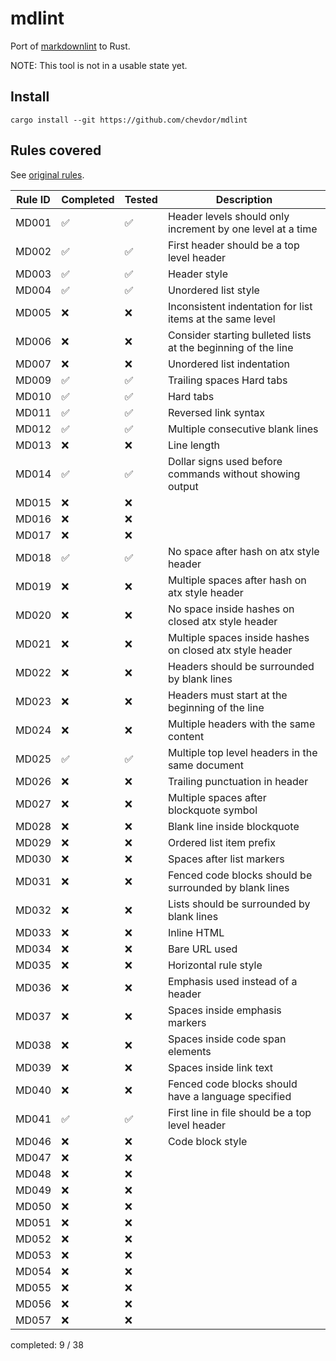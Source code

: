 # mdlint

Port of [markdownlint](https://github.com/markdownlint/markdownlint) to Rust.

NOTE: This tool is not in a usable state yet.

## Install

```
cargo install --git https://github.com/chevdor/mdlint
```

## Rules covered

See [original rules](https://github.com/markdownlint/markdownlint/blob/master/docs/RULES.md).

| Rule ID | Completed | Tested | Description                                                   |
|---------|-----------|--------|---------------------------------------------------------------|
| MD001       |    ✅    |   ✅  | Header levels should only increment by one level at a time    |
| MD002       |    ✅    |   ✅  | First header should be a top level header                     |
| MD003       |    ✅    |   ✅  | Header style                                                  |
| MD004       |    ✅    |   ✅  | Unordered list style                                          |
| MD005       |    ❌    |   ❌  | Inconsistent indentation for list items at the same level     |
| MD006       |    ❌    |   ❌  | Consider starting bulleted lists at the beginning of the line |
| MD007       |    ❌    |   ❌  | Unordered list indentation                                    |
| MD009       |    ✅    |   ✅  | Trailing spaces Hard tabs                                     |
| MD010      |    ✅    |   ✅  | Hard tabs                                                     |
| MD011      |    ✅    |   ✅  | Reversed link syntax                                          |
| MD012      |    ✅    |   ✅  | Multiple consecutive blank lines                              |
| MD013      |    ❌    |   ❌  | Line length                                                   |
| MD014      |    ✅    |   ✅  | Dollar signs used before commands without showing output      |
| MD015      |    ❌    |   ❌  |                 |
| MD016      |    ❌    |   ❌  |                 |
| MD017      |    ❌    |   ❌  |                 |
| MD018      |    ✅    |   ✅  | No space after hash on atx style header                       |
| MD019      |    ❌    |   ❌  | Multiple spaces after hash on atx style header                |
| MD020      |    ❌    |   ❌  | No space inside hashes on closed atx style header             |
| MD021      |    ❌    |   ❌  | Multiple spaces inside hashes on closed atx style header      |
| MD022      |    ❌    |   ❌  | Headers should be surrounded by blank lines                   |
| MD023      |    ❌    |   ❌  | Headers must start at the beginning of the line               |
| MD024      |    ❌    |   ❌  | Multiple headers with the same content                        |
| MD025      |    ✅    |   ✅  | Multiple top level headers in the same document               |
| MD026      |    ❌    |   ❌  | Trailing punctuation in header                                |
| MD027      |    ❌    |   ❌  | Multiple spaces after blockquote symbol                       |
| MD028      |    ❌    |   ❌  | Blank line inside blockquote                                  |
| MD029      |    ❌    |   ❌  | Ordered list item prefix                                      |
| MD030      |    ❌    |   ❌  | Spaces after list markers                                     |
| MD031      |    ❌    |   ❌  | Fenced code blocks should be surrounded by blank lines        |
| MD032      |    ❌    |   ❌  | Lists should be surrounded by blank lines                     |
| MD033      |    ❌    |   ❌  | Inline HTML                                                   |
| MD034      |    ❌    |   ❌  | Bare URL used                                                 |
| MD035      |    ❌    |   ❌  | Horizontal rule style                                         |
| MD036      |    ❌    |   ❌  | Emphasis used instead of a header                             |
| MD037      |    ❌    |   ❌  | Spaces inside emphasis markers                                |
| MD038      |    ❌    |   ❌  | Spaces inside code span elements                              |
| MD039      |    ❌    |   ❌  | Spaces inside link text                                       |
| MD040      |    ❌    |   ❌  | Fenced code blocks should have a language specified           |
| MD041      |    ✅    |   ✅  | First line in file should be a top level header               |
| MD046      |    ❌    |   ❌  | Code block style                                              |
| MD047      |    ❌    |   ❌  |                                               |
| MD048      |    ❌    |   ❌  |                                               |
| MD049      |    ❌    |   ❌  |                                               |
| MD050      |    ❌    |   ❌  |                                               |
| MD051      |    ❌    |   ❌  |                                               |
| MD052      |    ❌    |   ❌  |                                               |
| MD053      |    ❌    |   ❌  |                                               |
| MD054      |    ❌    |   ❌  |                                               |
| MD055      |    ❌    |   ❌  |                                               |
| MD056      |    ❌    |   ❌  |                                               |
| MD057      |    ❌    |   ❌  |                                               |

completed: 9 / 38
